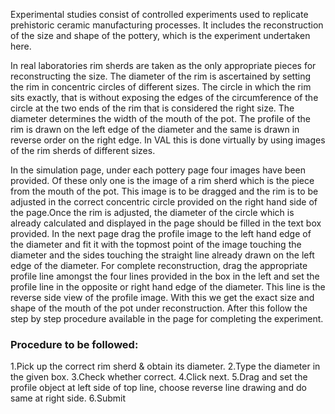 Experimental studies consist of controlled experiments used to replicate prehistoric ceramic manufacturing processes. It includes the reconstruction of the size and shape of the pottery, which is the experiment undertaken here.

In real laboratories rim sherds are taken as the only appropriate pieces for reconstructing the size. The diameter of the rim is ascertained by setting the rim in concentric circles of different sizes. The circle in which the rim sits exactly, that is without exposing the edges of the circumference of the circle at the two ends of the rim that is considered the right size. The diameter determines the width of the mouth of the pot. The profile of the rim is drawn on the left edge of the diameter and the same is drawn in reverse order on the right edge. In VAL this is done virtually by using images of the rim sherds of different sizes.

In the simulation page, under each pottery page four images have been provided. Of these only one is the image of a rim sherd which is the piece from the mouth of the pot. This image is to be dragged and the rim is to be adjusted in the correct concentric circle provided on the right hand side of the page.Once the rim is adjusted, the diameter of the circle which is already calculated and displayed in the page should be filled in the text box provided. In the next page drag the profile image to the left hand edge of the diameter and fit it with the topmost point of the image touching the diameter and the sides touching the straight line already drawn on the left edge of the diameter. For complete reconstruction, drag the appropriate profile line amongst the four lines provided in the box in the left and set the profile line in the opposite or right hand edge of the diameter. This line is the reverse side view of the profile image. With this we get the exact size and shape of the mouth of the pot under reconstruction. After this follow the step by step procedure available in the page for completing the experiment.

### Procedure to be followed:

1.Pick up the correct rim sherd & obtain its diameter.
2.Type the diameter in the given box.
3.Check whether correct.
4.Click next.
5.Drag and set the profile object at left side of top line, choose reverse line drawing and do same at right side.
6.Submit
